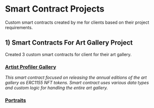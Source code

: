 # Smart Contract Projects
Custom smart contracts created by me for clients based on their project requirements.

## 1) Smart Contracts For Art Gallery Project
Created 3 custom smart contracts for client for their art gallery.

### [Artist Profiler Gallery](https://github.com/CrazzyPhoton/SmartContractProjects/blob/main/Smart%20Contracts%20For%20Art%20Gallery%20Project/Artist%20Profiler%20Gallery.sol)
*This smart contract focused on releasing the annual editions of the art gallery as ERC1155 NFT tokens. Smart contract uses various data types and custom logic for handling the entire art gallery.*

### [Portraits](https://github.com/CrazzyPhoton/SmartContractProjects/blob/main/Smart%20Contracts%20For%20Art%20Gallery%20Project/Portraits.sol)

